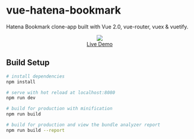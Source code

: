 # vue-hatena-bookmark

Hatena Bookmark clone-app built with Vue 2.0, vue-router, vuex & vuetify.

<p align="center">
  <a href="https://be-hase.github.io/vue-hatena-bookmark-demo/" target="_blank">
    <img src="https://cloud.githubusercontent.com/assets/903482/23476343/d6ceaab6-fefd-11e6-9f6f-14eb5aa3a53c.png">
    <br>
    Live Demo
  </a>
</p>

## Build Setup

``` bash
# install dependencies
npm install

# serve with hot reload at localhost:8080
npm run dev

# build for production with minification
npm run build

# build for production and view the bundle analyzer report
npm run build --report
```

